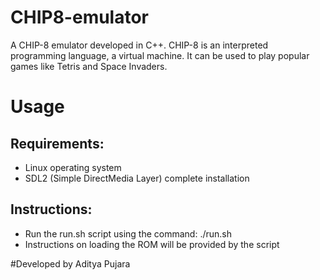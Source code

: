 # CHIP8-emulator
A CHIP-8 emulator developed in C++. CHIP-8 is an interpreted programming language, a virtual machine. It can be used to play popular games like Tetris and Space Invaders. 

# Usage

## Requirements: 
* Linux operating system
* SDL2 (Simple DirectMedia Layer) complete installation

## Instructions: 
* Run the run.sh script using the command:
./run.sh
* Instructions on loading the ROM will be provided by the script

#Developed by Aditya Pujara

